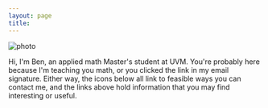```yaml
---
layout: page
title:  
---
```


![photo](https://scontent-iad3-1.xx.fbcdn.net/v/t1.0-9/18034215_1330621637013624_6296963631498004505_n.jpg?oh=e05b0606379d62b137e568d4ebfca0fa&oe=5A601CB0)

Hi, I'm Ben, an applied math Master's student at UVM. You're probably here because I'm teaching you math, or you clicked the link in my email signature. Either way, the icons below all link to feasible ways you can contact me, and the links above hold information that you may find interesting or useful.
